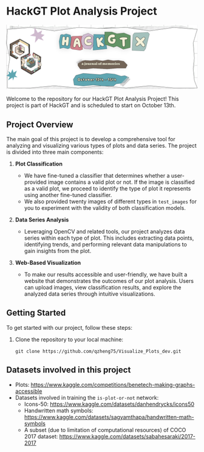 # HackGT Plot Analysis Project

![HackGT Logo](hack_gt_logo.png)

Welcome to the repository for our HackGT Plot Analysis Project! This project is part of HackGT and is scheduled to start on October 13th.

## Project Overview

The main goal of this project is to develop a comprehensive tool for analyzing and visualizing various types of plots and data series. The project is divided into three main components:

1. **Plot Classification**
   - We have fine-tuned a classifier that determines whether a user-provided image contains a valid plot or not. If the image is classified as a valid plot, we proceed to identify the type of plot it represents using another fine-tuned classifier.
   - We also provided twenty images of different types in `test_images` for you to experiment with the validity of both classification models.

2. **Data Series Analysis**
   - Leveraging OpenCV and related tools, our project analyzes data series within each type of plot. This includes extracting data points, identifying trends, and performing relevant data manipulations to gain insights from the plot.

3. **Web-Based Visualization**
   - To make our results accessible and user-friendly, we have built a website that demonstrates the outcomes of our plot analysis. Users can upload images, view classification results, and explore the analyzed data series through intuitive visualizations.

## Getting Started

To get started with our project, follow these steps:

1. Clone the repository to your local machine:
   ```shell
   git clone https://github.com/qzheng75/Visualize_Plots_dev.git

## Datasets involved in this project
   - Plots: https://www.kaggle.com/competitions/benetech-making-graphs-accessible
   - Datasets involved in training the `is-plot-or-not` network:
      - Icons-50: https://www.kaggle.com/datasets/danhendrycks/icons50
      - Handwritten math symbols: https://www.kaggle.com/datasets/sagyamthapa/handwritten-math-symbols
      - A subset (due to limitation of computational resources) of COCO 2017 dataset: https://www.kaggle.com/datasets/sabahesaraki/2017-2017
